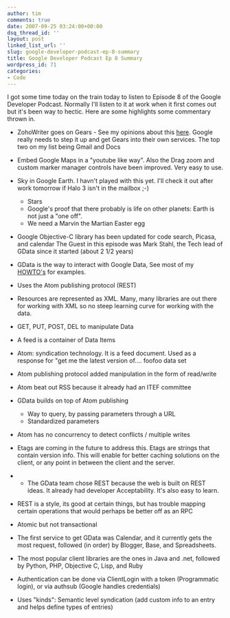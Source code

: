 ```yaml
---
author: tim
comments: true
date: 2007-09-25 03:24:00+00:00
dsq_thread_id: ''
layout: post
linked_list_url: ''
slug: google-developer-podcast-ep-8-summary
title: Google Developer Podcast Ep 8 Summary
wordpress_id: 71
categories:
- Code
---
```


I got some time today on the train today to listen to Episode 8 of the Google
Developer Podcast. Normally I'll listen to it at work when it first comes out
but it's been way to hectic. Here are some highlights some commentary thrown
in.  
  

  * ZohoWriter goes on Gears - See my opinions about this [here](http://gpowered.blogspot.com/2007/08/google-get-in-gear.html). Google really needs to step it up and get Gears into their own services. The top two on my list being Gmail and Docs
  * Embed Google Maps in a "youtube like way". Also the Drag zoom and custom marker manager controls have been improved. Very easy to use.
  * Sky in Google Earth. I havn't played with this yet. I'll check it out after work tomorrow if Halo 3 isn't in the mailbox ;-) 
    * Stars
    * Google's proof that there probably is life on other planets: Earth is not just a "one off".
    * We need a Marvin the Martian Easter egg
  * Google Objective-C library has been updated for code search, Picasa, and calendar
The Guest in this episode was Mark Stahl, the Tech lead of GData since it
started (about 2 1/2 years)

  * GData is the way to interact with Google Data, See most of my [HOWTO's](http://gpowered.blogspot.com/search/label/HOWTO) for examples.
  * Uses the Atom publishing protocol (REST)
  * Resources are represented as XML. Many, many libraries are out there for working with XML so no steep learning curve for working with the data.
  * GET, PUT, POST, DEL to manipulate Data
  * A feed is a container of Data Items
  * Atom: syndication technology. It is a feed document. Used as a response for "get me the latest version of.... foofoo data set
  * Atom publishing protocol added manipulation in the form of read/write
  * Atom beat out RSS because it already had an ITEF committee
  * GData builds on top of Atom publishing 
    * Way to query, by passing parameters through a URL
    * Standardized parameters
  * Atom has no concurrency to detect conflicts / multiple writes
  * Etags are coming in the future to address this. Etags are strings that contain version info. This will enable for better caching solutions on the client, or any point in between the client and the server.
  *   * The GData team chose REST because the web is built on REST ideas. It already had developer Acceptability. It's also easy to learn. 
  * REST is a style, its good at certain things, but has trouble mapping certain operations that would perhaps be better off as an RPC
  * Atomic but not transactional
  * The first service to get GData was Calendar, and it currently gets the most request, followed (in order) by Blogger, Base, and Spreadsheets.
  * The most popular client libraries are the ones in Java and .net, followed by Python, PHP, Objective C, Lisp, and Ruby
  * Authentication can be done via ClientLogin with a token (Programmatic login), or via authsub (Google handles credentials)
  * Uses "kinds": Semantic level syndication (add custom info to an entry and helps define types of entries)

